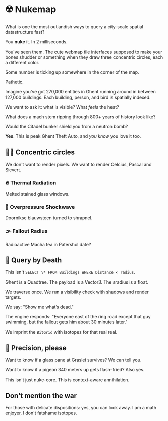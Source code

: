 # ☢️ Nukemap

What is one the most outlandish ways to query a city-scale spatial datastructure fast?

You **nuke** it. In 2 milliseconds.

You've seen them. The cute webmap tile interfaces supposed to make your bones shudder or something when they draw three concentric circles, each a different color.

Some number is ticking up somewhere in the corner of the map.

Pathetic.

Imagine you’ve got 270,000 entities in Ghent running around in between 127,000 buildings. Each building, person, and bird is spatially indexed.

We want to ask it: what is visible? What _feels_ the heat?

What does a mach stem ripping through 800+ years of history look like?

Would the Citadel bunker shield you from a neutron bomb?

**Yes**. This is peak Ghent Theft Auto, and _you know_ you love it too.

## 🤹‍♂️ Concentric circles

We don't want to render pixels. We want to render Celcius, Pascal and Sievert.

### 🔥 Thermal Radiation

Melted stained glass windows.

### 💨 Overpressure Shockwave

Doornikse blauwsteen turned to shrapnel.

### 🌫️ Fallout Radius

Radioactive Macha tea in Patershol date?

## 🧠 Query by Death

This isn't `SELECT \* FROM Buildings WHERE Distance < radius`.

Ghent is a Quadtree.
The payload is a Vector3.
The sradius is a float.

We traverse once. We run a visibility check with shadows and render targets.

We say: "Show me what’s dead."

The engine responds: "Everyone east of the ring road except that guy swimming, but the fallout gets him about 30 minutes later."

We imprint the `BitGrid` with isotopes for that real real.

## 📍 Precision, please

Want to know if a glass pane at Graslei survives? We can tell you.

Want to know if a pigeon 340 meters up gets flash-fried? Also yes.

This isn’t just nuke-core.
This is context-aware annihilation.

## Don't mention the war

For those with delicate dispositions: yes, you can look away. I am a math enjoyer, I don't fatshame isotopes.
